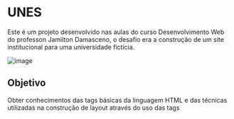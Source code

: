 # UNES
Este é um projeto desenvolvido nas aulas do curso Desenvolvimento Web do professon Jamilton Damasceno, o desafio era a construção de um site institucional para uma universidade fictícia.

![image](https://github.com/Gildinei/UNES/assets/40676436/f7843a82-dfd0-4dda-9265-cae267e96089)

## Objetivo
Obter conhecimentos das tags básicas da linguagem HTML e das técnicas utilizadas na construção de layout através do uso das tags <table>
